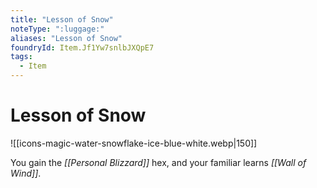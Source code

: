 ```yaml
---
title: "Lesson of Snow"
noteType: ":luggage:"
aliases: "Lesson of Snow"
foundryId: Item.Jf1Yw7snlbJXQpE7
tags:
  - Item
---
```


# Lesson of Snow
![[icons-magic-water-snowflake-ice-blue-white.webp|150]]

You gain the _[[Personal Blizzard]]_ hex, and your familiar learns _[[Wall of Wind]]_.
